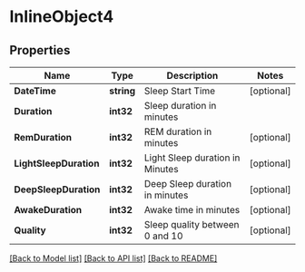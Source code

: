 # InlineObject4

## Properties

Name | Type | Description | Notes
------------ | ------------- | ------------- | -------------
**DateTime** | **string** | Sleep Start Time | [optional] 
**Duration** | **int32** | Sleep duration in minutes | 
**RemDuration** | **int32** | REM duration in minutes | [optional] 
**LightSleepDuration** | **int32** | Light Sleep duration in Minutes | [optional] 
**DeepSleepDuration** | **int32** | Deep Sleep duration in minutes | [optional] 
**AwakeDuration** | **int32** | Awake time in minutes | [optional] 
**Quality** | **int32** | Sleep quality between 0 and 10 | [optional] 

[[Back to Model list]](../README.md#documentation-for-models) [[Back to API list]](../README.md#documentation-for-api-endpoints) [[Back to README]](../README.md)


